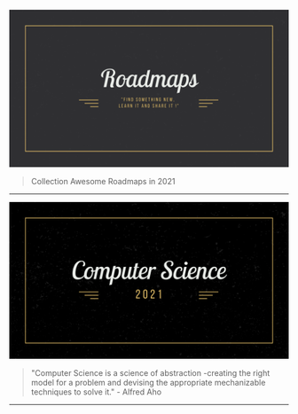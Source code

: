 ![Cover](img/roadmap/Roadmaps.png)

> Collection Awesome Roadmaps  in 2021

<hr>

[ ![cs-cover](img/roadmap/cs-cover.png) ](https://luxiazx.github.io/Computer-Sciences/)


> "Computer Science is a science of abstraction -creating the right model for a problem and devising the appropriate mechanizable techniques to solve it."
> \- Alfred Aho

<hr>
